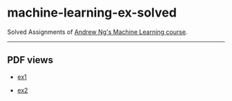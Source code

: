# machine-learning-ex-solved

Solved Assignments of [Andrew Ng's Machine Learning course](https://www.coursera.org/learn/machine-learning/).

-------

## PDF views

+ [ex1](machine-learning-ex1/ex1.pdf)  

+ [ex2](machine-learning-ex2/ex2.pdf)  

